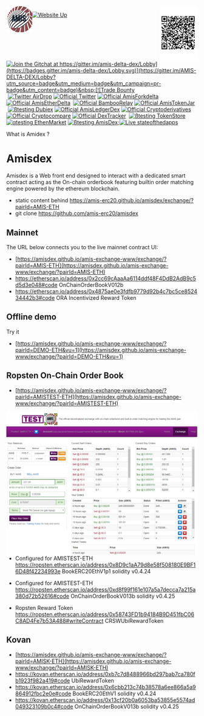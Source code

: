 <img align="left" src="https://github.com/amisolution/ERC20-AMIS/raw/master/amis-logo3.png" alt="amis-logo3"/>
<img align="right" src="https://github.com/amisolution/ERC20-AMIS/raw/master/images/AMIS-QRCODE.png" alt="AMIS-QRCODE" width="100"/>

[![Website Up](https://img.shields.io/badge/website-up-brightgreen.svg)](http://erc20-amis.amisolution.net/)&nbsp;
[![Join the Gitchat at https://gitter.im/amis-delta-dex/Lobby](https://badges.gitter.im/amis-delta-dex/Lobby.svg)](https://gitter.im/AMIS-DELTA-DEX/Lobby?utm_source=badge&utm_medium=badge&utm_campaign=pr-badge&utm_content=badge)&nbsp;[![Trade Bounty](https://img.shields.io/badge/trade-bounty-orange.svg)](https://github.com/amisolution/ERC20-AMIS/issues/)&nbsp;[![Twitter AirDrop](https://img.shields.io/badge/Twitter-Airdrop-red.svg)](https://twitter.com/AMIStoken_ERC20)&nbsp;[![Official Twitter](https://img.shields.io/badge/official-twitter-brightgreen.svg)](https://twitter.com/amis_erc20)&nbsp;[![Official AmisForkdelta](https://img.shields.io/badge/official-forkdelta-brightgreen.svg)](https://forkdelta.app/#!/trade/0x949bed886c739f1a3273629b3320db0c5024c719-ETH)
&nbsp;[![Official AmisEtherDelta](https://img.shields.io/badge/official-etherdelta-brightgreen.svg)](https://etherdelta.com/#0x949bed886c739f1a3273629b3320db0c5024c719-ETH)
&nbsp;[![Official BambooRelay](https://img.shields.io/badge/official-bamboorelay-brightgreen.svg)](https://bamboorelay.com/trade/AMIS-WETH)&nbsp;[![Official AmisTokenJar](https://img.shields.io/badge/official-tokenjar-brightgreen.svg)](https://tokenjar.io/amis)
&nbsp;[![ßtesting Dubiex](https://img.shields.io/badge/ßtesting-dubiex-yellow.svg)](https://dubiex.com/AMIS/ETH)&nbsp;[![Official AmisLedgerDex](https://img.shields.io/badge/official-ledgerdex-1330e3.svg)](https://app.ledgerdex.com/#/app/orders/maker-taker/AMIS/0x949bed886c739f1a3273629b3320db0c5024c719/WETH/0xc02aaa39b223fe8d0a0e5c4f27ead9083c756cc2
)&nbsp;[![Official Cryptoderivatives](https://img.shields.io/badge/official-cryptoderivatives-4330e7.svg)](https://cryptoderivatives.market/token/AMIS)&nbsp;[![Official Cryptocompare](https://img.shields.io/badge/official-cryptocompare-brightgreen.svg)](https://www.cryptocompare.com/coins/amis)&nbsp;[![Official DexTracker](https://img.shields.io/badge/official-dextracker-brightgreen.svg)](https://etherscan.io/dextracker?filter=&q=AMIS)
&nbsp;[![ßtesting TokenStore](https://img.shields.io/badge/ßtesting-TokenStore-yellow.svg)](https://token.store/trade/0x949bed886c739f1a3273629b3320db0c5024c719)
&nbsp;[![αtesting EthenMarket](https://img.shields.io/badge/αtesting-ethenmarket-lightgrey.svg)](https://ethen.market/949bed886c739f1a3273629b3320db0c5024c719)&nbsp;[![ßtesting AmisDex](https://img.shields.io/badge/ßtesting-amisdex-lightblue.svg)](https://amis-erc20.github.io/amisdex);[![Live stateofthedapps](https://img.shields.io/badge/live-stateofthedapps-brightgreen.svg)](https://www.stateofthedapps.com/dapps/amisdex)


What is Amidex ?

# Amisdex

Amisdex is a Web front end designed to interact with a dedicated smart contract acting as the On-chain orderbook featuring builtin order matching engine powered by the ethereum blockchain. 
* static content behind https://amis-erc20.github.io/amisdex/exchange/?pairId=AMIS-ETH
* git clone https://github.com/amis-erc20/amisdex

## Mainnet

The URL below connects you to the live mainnet contract UI:
- [https://amisdex.github.io/amis-exchange-www/exchange/?pairId=AMIS-ETH](https://amisdex.github.io/amis-exchange-www/exchange/?pairId=AMIS-ETH)
- https://etherscan.io/address/0x2cc69cAaaAa6114ddf48F4DdB2AdB9c5d5d3e048#code OnChainOrderBookV012b  
- https://etherscan.io/address/0x4875ae0e3fdfb9779d92b4c7bc5ce852434442b3#code ORA Incentivized Reward Token

## Offline demo
Try it
- [https://amisdex.github.io/amis-exchange-www/exchange/?pairId=DEMO-ETH&vu=1](https://amisdex.github.io/amis-exchange-www/exchange/?pairId=DEMO-ETH&vu=1)

## Ropsten On-Chain Order Book

- [https://amisdex.github.io/amis-exchange-www/exchange/?pairId=AMISTEST-ETH](https://amisdex.github.io/amis-exchange-www/exchange/?pairId=AMISTEST-ETH)
<img align="left" src="https://raw.githubusercontent.com/amisdex/amis-exchange-www/master/img/amisdex-preview-test.png" alt="Preview of the AmisDex Interface" style="vertical-align: bottom;">
  
- Configured for AMISTEST-ETH https://ropsten.etherscan.io/address/0x8D9c1aA79d8e58f508180E9BF16D48f42234993e BookERC20EthV1p1 solidity v0.4.24
- Configured for AMISTEST-ETH https://ropsten.etherscan.io/address/0xd8f99f161e107a5a7decca7a215a380d72b52616#code OnChainOrderBookV013b solidity v0.4.25

- Ropsten Reward Token
https://ropsten.etherscan.io/address/0x58743FD1b94184B9D451fbC06C8AD4Fe7b53A488#writeContract CRSWUbiRewardToken


## Kovan

- [https://amisdex.github.io/amis-exchange-www/exchange/?pairId=AMISK-ETH](https://amisdex.github.io/amis-exchange-www/exchange/?pairId=AMISK-ETH)
- https://kovan.etherscan.io/address/0xb7c7d8488966bd297bab7ca780fb1923f982a419#code  UbiRewardToken
- https://kovan.etherscan.io/address/0x6cbb213c74b38578a6ee866a5a9864912fbc2e0e#code  BookERC20EthV1 solidity v0.4.24
- https://kovan.etherscan.io/address/0x13cf20b0a6053ba53855e5574ad049323109b0c4#code  OnChainOrderBookV013b solidity v0.4.25
